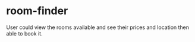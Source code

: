 # room-finder 
 User could view the rooms available and see their prices and location then able to book it.
